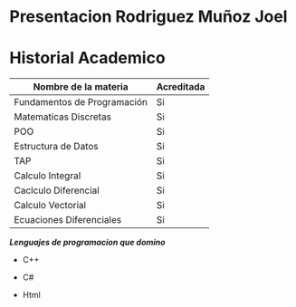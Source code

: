 # Presentacion Rodriguez Muñoz Joel

# **Historial Academico**  

| Nombre de la materia | Acreditada |
| ----------- | ----------- |
| Fundamentos de Programación | Si |
| Matematicas Discretas | Si |
| POO | Si |
| Estructura de Datos| Si |
| TAP | Si |
| Calculo Integral | Si |
| Caclculo Diferencial | Si |
| Calculo Vectorial | Si |
| Ecuaciones Diferenciales | Si |

***Lenguajes de programacion que domino***
+ C++
* C#
- Html


